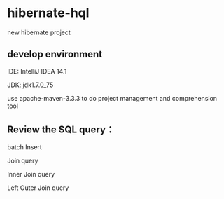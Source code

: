# hibernate-hql
new hibernate project

## develop environment
IDE: IntelliJ IDEA 14.1

JDK: jdk1.7.0_75

use apache-maven-3.3.3 to do project management and comprehension tool

## Review the SQL query：
batch Insert

Join query

Inner Join query

Left Outer Join query
